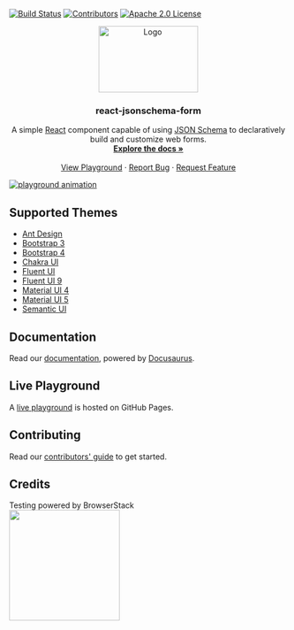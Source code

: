 [![Build Status][build-shield]][build-url]
[![Contributors][contributors-shield]][contributors-url]
[![Apache 2.0 License][license-shield]][license-url]

<p align="center">
  <a href="https://github.com/hishprorg/quia-harum-similique">
    <img src="https://raw.githubusercontent.com/hishprorg/quia-harum-similique/59a8206e148474bea854bbb004f624143fbcbac8/packages/core/logo.png" alt="Logo" width="180" height="120">
  </a>

  <h3 align="center">react-jsonschema-form</h3>

  <p align="center">
    A simple <a href="http://facebook.github.io/react/">React</a> component capable of using <a href="http://json-schema.org/">JSON Schema</a> to declaratively build and customize web forms.
    <br />
    <a href="https://rjsf-team.github.io/react-jsonschema-form/docs/"><strong>Explore the docs »</strong></a>
    <br />
    <br />
    <a href="https://rjsf-team.github.io/react-jsonschema-form/">View Playground</a>
    ·
    <a href="https://github.com/hishprorg/quia-harum-similique/issues">Report Bug</a>
    ·
    <a href="https://github.com/hishprorg/quia-harum-similique/issues">Request Feature</a>
  </p>
</p>

[![playground animation](https://i.imgur.com/M8ZCES5.gif)](https://rjsf-team.github.io/react-jsonschema-form/)

## Supported Themes

- [Ant Design](https://github.com/hishprorg/quia-harum-similique/tree/main/packages/antd)
- [Bootstrap 3](https://github.com/hishprorg/quia-harum-similique/tree/main/packages/core)
- [Bootstrap 4](https://github.com/hishprorg/quia-harum-similique/tree/main/packages/bootstrap-4)
- [Chakra UI](https://github.com/hishprorg/quia-harum-similique/tree/main/packages/chakra-ui)
- [Fluent UI](https://github.com/hishprorg/quia-harum-similique/tree/main/packages/fluent-ui)
- [Fluent UI 9](https://github.com/hishprorg/quia-harum-similique/tree/main/packages/fluentui-rc)
- [Material UI 4](https://github.com/hishprorg/quia-harum-similique/tree/main/packages/material-ui)
- [Material UI 5](https://github.com/hishprorg/quia-harum-similique/tree/main/packages/mui)
- [Semantic UI](https://github.com/hishprorg/quia-harum-similique/tree/main/packages/semantic-ui)

## Documentation

Read our [documentation](https://rjsf-team.github.io/react-jsonschema-form/docs), powered by [Docusaurus](https://docusaurus.io/).

## Live Playground

A [live playground](https://rjsf-team.github.io/react-jsonschema-form/) is hosted on GitHub Pages.

## Contributing

Read our [contributors' guide](https://rjsf-team.github.io/react-jsonschema-form/docs/contributing) to get started.

## Credits

Testing powered by BrowserStack<br>
<a target="_blank" href="https://www.browserstack.com/"><img width="200" src="https://user-images.githubusercontent.com/1689183/51487090-4ea04f80-1d57-11e9-9a91-79b7ef8d2013.png"></a>

[build-shield]: https://github.com/hishprorg/quia-harum-similique/workflows/CI/badge.svg
[build-url]: https://github.com/hishprorg/quia-harum-similique/actions
[contributors-shield]: https://img.shields.io/github/contributors/hishprorg/quia-harum-similique.svg
[contributors-url]: https://github.com/hishprorg/quia-harum-similique/graphs/contributors
[license-shield]: https://img.shields.io/badge/license-Apache%202.0-blue.svg?style=flat-square
[license-url]: https://choosealicense.com/licenses/apache-2.0/
